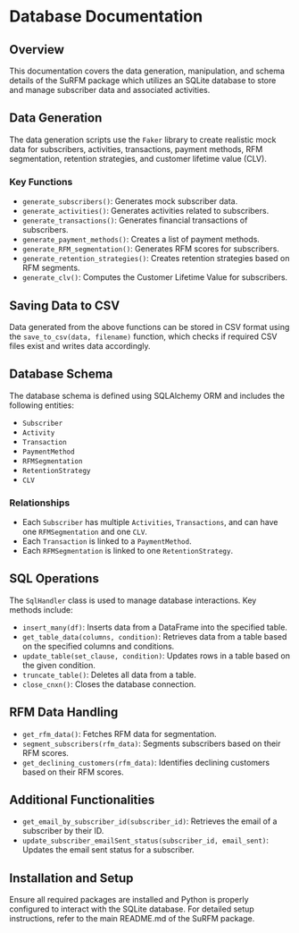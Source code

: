 # Database Documentation

## Overview
This documentation covers the data generation, manipulation, and schema details of the SuRFM package which utilizes an SQLite database to store and manage subscriber data and associated activities.

## Data Generation
The data generation scripts use the `Faker` library to create realistic mock data for subscribers, activities, transactions, payment methods, RFM segmentation, retention strategies, and customer lifetime value (CLV).

### Key Functions
- `generate_subscribers()`: Generates mock subscriber data.
- `generate_activities()`: Generates activities related to subscribers.
- `generate_transactions()`: Generates financial transactions of subscribers.
- `generate_payment_methods()`: Creates a list of payment methods.
- `generate_RFM_segmentation()`: Generates RFM scores for subscribers.
- `generate_retention_strategies()`: Creates retention strategies based on RFM segments.
- `generate_clv()`: Computes the Customer Lifetime Value for subscribers.

## Saving Data to CSV
Data generated from the above functions can be stored in CSV format using the `save_to_csv(data, filename)` function, which checks if required CSV files exist and writes data accordingly.

## Database Schema
The database schema is defined using SQLAlchemy ORM and includes the following entities:
- `Subscriber`
- `Activity`
- `Transaction`
- `PaymentMethod`
- `RFMSegmentation`
- `RetentionStrategy`
- `CLV`

### Relationships
- Each `Subscriber` has multiple `Activities`, `Transactions`, and can have one `RFMSegmentation` and one `CLV`.
- Each `Transaction` is linked to a `PaymentMethod`.
- Each `RFMSegmentation` is linked to one `RetentionStrategy`.

## SQL Operations
The `SqlHandler` class is used to manage database interactions. Key methods include:
- `insert_many(df)`: Inserts data from a DataFrame into the specified table.
- `get_table_data(columns, condition)`: Retrieves data from a table based on the specified columns and conditions.
- `update_table(set_clause, condition)`: Updates rows in a table based on the given condition.
- `truncate_table()`: Deletes all data from a table.
- `close_cnxn()`: Closes the database connection.

## RFM Data Handling
- `get_rfm_data()`: Fetches RFM data for segmentation.
- `segment_subscribers(rfm_data)`: Segments subscribers based on their RFM scores.
- `get_declining_customers(rfm_data)`: Identifies declining customers based on their RFM scores.

## Additional Functionalities
- `get_email_by_subscriber_id(subscriber_id)`: Retrieves the email of a subscriber by their ID.
- `update_subscriber_emailSent_status(subscriber_id, email_sent)`: Updates the email sent status for a subscriber.

## Installation and Setup
Ensure all required packages are installed and Python is properly configured to interact with the SQLite database. For detailed setup instructions, refer to the main README.md of the SuRFM package.

